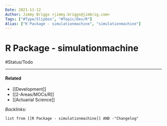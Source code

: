 ```yaml
---
Date: 2021-11-12
Author: Jimmy Briggs <jimmy.briggs@jimbrig.com>
Tags: ["#Type/Slipbox", "#Topic/Dev/R"]
Alias: ["R Package - simulationmachine", "simulationmachine"]
---
```


# R Package - simulationmachine

#Status/Todo 

***

#### Related

- [[Development]]
- [[2-Areas/MOCs/R]]
- [[Actuarial Science]]


*Backlinks:*

```dataview
list from [[R Package - simulationmachine]] AND -"Changelog"
```